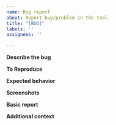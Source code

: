 ```yaml
---
name: Bug report
about: Report bug/problem in the tool.
title: "[BUG]"
labels: ''
assignees: ''

---
```


**Describe the bug**
<!--
Please Describe the problem you are facing.
-->

**To Reproduce**
<!--
What steps did you do to reach the bug?
-->

**Expected behavior**
<!--
A clear and concise description of what you expected to happen.
-->

**Screenshots**
<!-- 
Attach screenshots if it helps explain your bug report.
-->

**Basic report**
<!-- 
# Please use the following command to generate basic report to help us diagnose the issue
# Make sure review the logs sections as it might have some private information.

docker exec -ti watchstate console system:report

Please put the output in a code block like this

```
PASTE THE LOG HERE BETWEEN THESE MARKS
```

-->

**Additional context**
<!-- 
Add any other context about the problem here.
-->

